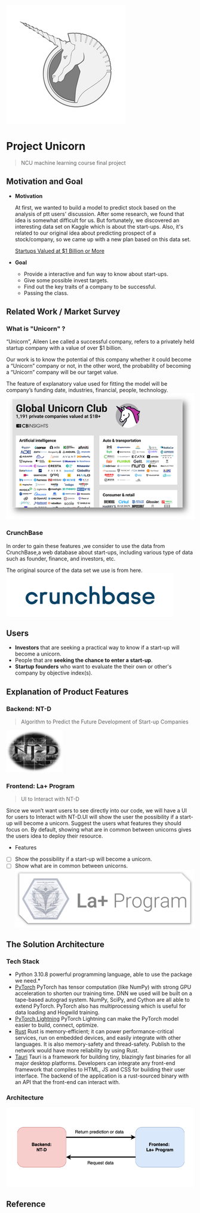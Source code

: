 ![logo](documents/media/unicorn.png)
# Project Unicorn

> NCU machine learning course final project

## Motivation and Goal

- **Motivation**

  At first, we wanted to build a model to predict stock based on the analysis of ptt users' discussion.
  After some research, we found that idea is somewhat difficult for us.
  But fortunately, we discovered an interesting data set on Kaggle which is about the start-ups.
  Also, it's related to our original idea about predicting prospect of a stock/company, so we came up with a new plan based on this data set.

  [Startups Valued at $1 Billion or More](https://www.kaggle.com/datasets/thedevastator/startups-valued-at-1-billion-or-more)
- **Goal**
	- Provide a interactive and fun way to know about start-ups.
	- Give some possible invest targets.
	- Find out the key traits of a company to be successful.
	- Passing the class.

## Related Work / Market Survey

### What is "Unicorn" ?

“Unicorn”, Aileen Lee called a successful company, refers to a privately held startup company with a value of over $1 billion.

Our work is to know the potential of this company whether it could become a “Unicorn” company or not, in the other word, the probability of becoming a “Unicorn” company will be our target value.

The feature of explanatory value used for fitting the model will be company’s funding date, industries, financial, people, technology.
![architecture](documents/media/WhatisUnicorn.png)


### CrunchBase

 In order to gain these features ,we consider to use the data from CrunchBase,a web database about start-ups, including various type of data such as founder, finance, and investors, etc.


The original source of the data set we use is from here.
![architecture](documents/media/crunchbase.png)

## Users

- **Investors** that are seeking a practical way to know if a start-up will become a unicorn.
- People that are **seeking the chance to enter a start-up**.
- **Startup founders** who want to evaluate the their own or other's company by objective index(s).

## Explanation of Product Features

### Backend: NT-D

> Algorithm to Predict the Future Development of Start-up Companies
<img src="./media/NT-D.png" alt="ntd" width=30%/>

### Frontend: La+ Program

> UI to Interact with NT-D

Since we won’t want users to see directly into our code, we will have a UI for users to Interact with NT-D.UI will show the user the possibility if a start-up will become a unicorn. Suggest the users what features they should focus on. By default, showing what are in common between unicorns gives the users idea to deploy their resource.

- Features
- [ ] Show the possibility if a start-up will become a unicorn.
- [ ] Show what are in common between unicorns.
![architecture](documents/media/LAprogram.png)

## The Solution Architecture

[//]: # (&#40;Describe of product solutions and techniques&#41;)

### Tech Stack

- Python 3.10.8
powerful programming language, able to use the package we need.*
- [PyTorch](https://github.com/pytorch/pytorch)
PyTorch has tensor computation (like NumPy) with strong GPU acceleration to shorten our training time. DNN we used will be built on a tape-based autograd system. NumPy, SciPy, and Cython are all able to extend PyTorch. PyTorch also has multiprocessing which is useful for data loading and Hogwild training.
- [PyTorch Lightning](https://github.com/pytorch/pytorch)
PyTorch Lightning can make the PyTorch model easier to build, connect, optimize.
- [Rust](https://github.com/rust-lang/rust)
Rust is memory-efficient; it can power performance-critical services, run on embedded devices, and easily integrate with other languages. It is also memory-safety and thread-safety. Publish to the network would have more reliability by using Rust.
- [Tauri](https://github.com/tauri-apps/tauri)
Tauri is a framework for building tiny, blazingly fast binaries for all major desktop platforms. Developers can integrate any front-end framework that compiles to HTML, JS and CSS for building their user interface. The backend of the application is a rust-sourced binary with an API that the front-end can interact with.

### Architecture
![architecture](documents/media/architecture.png)

## Reference

[//]: # (https://ithelp.ithome.com.tw/articles/10252383?sc=pt)
